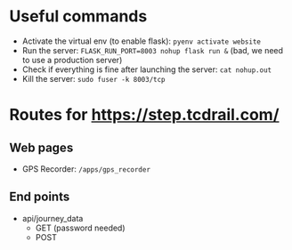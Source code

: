 # Useful commands

- Activate the virtual env (to enable flask): `pyenv activate website`
- Run the server: `FLASK_RUN_PORT=8003 nohup flask run &` (bad, we need to use a production server)
- Check if everything is fine after launching the server: `cat nohup.out`
- Kill the server: `sudo fuser -k 8003/tcp`

# Routes for https://step.tcdrail.com/

## Web pages
- GPS Recorder: `/apps/gps_recorder`

## End points
- api/journey_data
    - GET (password needed)
    - POST